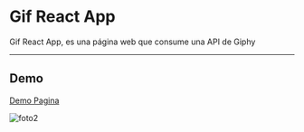 # Gif React App

Gif React App, es una página web que consume una API de Giphy 

___
## Demo

[Demo Pagina](https://gif-wep-page.netlify.app/)

![foto2](https://github.com/Belthanbu/04-gif-expert-app/assets/107085913/3ed12213-0170-4302-80a4-bc22b8a06f8e)



